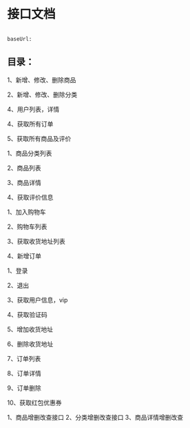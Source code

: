 # 接口文档
```

baseUrl:

```

## 目录：

<!-- 管理商品部分 -->

1、新增、修改、删除商品

2、新增、修改、删除分类

4、用户列表，详情

4、获取所有订单

5、获取所有商品及评价

<!-- 商品展示部分 -->

1、商品分类列表

2、商品列表

3、商品详情

4、获取评价信息

<!-- 商品购买部分 -->

1、加入购物车

2、购物车列表

3、获取收货地址列表

4、新增订单

<!-- 用户信息部分 -->

1、登录

2、退出

3、获取用户信息，vip

4、获取验证码

5、增加收货地址

6、删除收货地址

7、订单列表

8、订单详情

9、订单删除

10、获取红包优惠券






<!-- 商品 -->
1、商品增删改查接口
2、分类增删改查接口
3、商品详情增删改查




